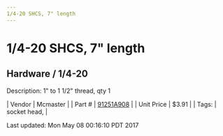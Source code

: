 ```yaml
---
1/4-20 SHCS, 7" length
---
```

# 1/4-20 SHCS, 7" length
## Hardware / 1/4-20
Description: 	1" to 1 1/2" thread, qty 1 

| Vendor | Mcmaster | 
| Part # | [91251A908](https://www.mcmaster.com/#91251A908) | 
| Unit Price | $3.91 | 
| Tags: | socket head,  | 

Last updated: Mon May 08 00:16:10 PDT 2017